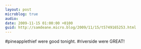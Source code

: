 ```yaml
---
layout: post
microblog: true
audio: 
date: 2009-11-15 01:00:00 +0100
guid: http://samdeane.micro.blog/2009/11/15/t5749165253.html
---
```

#pineapplethief were good tonight. #riverside were GREAT!
